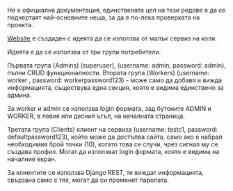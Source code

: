 Не е официална документация, 
единствената цел на тези редове е да се подчертаят най-основните неща, за да е по-лека проверката на проекта.

[Website](https://denjyauto-e7a4hre3acf2dzfg.italynorth-01.azurewebsites.net/) e създаден с идеята да се използва от малък сервиз на коли.

Идеята е да се използва от три групи потребители.

Първата група (Admins) (superuser), (username: admin, password: admin), пълни CRUD функционалности.
Втората група (Workers) (username: worker , password: workerpassword123) - може само да добавя и вижда 
информацията, съществува една секция, която е видима единствено за админа.

За worker и admin се използва login формата, зад бутоните ADMIN и WORKER, в левия или десния ъгъл, 
на началната страница.

Третата група (Clients) клиент на сервиза (username: testc1, password: defaultpassword123), 
който може да достъпва сайта, само ако е набрал необходимия брой точки (10), когато това се случи, 
чрез сигнал му се създава профил. Могат да използват login формата, която е видима на началния екран. 

За клиентите се използва Django REST, те виждат информацията, свързана само с тях, могат да си променят паролата.
